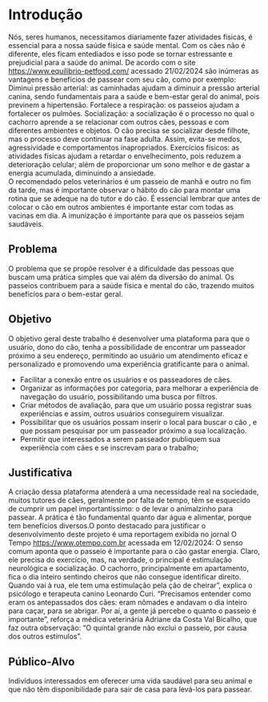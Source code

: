 # Introdução

Nós, seres humanos, necessitamos diariamente fazer atividades físicas, é essencial para a nossa saúde física e saúde mental. Com os cães não é diferente, eles ficam entediados e isso pode se tornar estressante e prejudicial para a saúde do animal.
De acordo com o site https://www.equilibrio-petfood.com/ acessado 21/02/2024 são inúmeras as vantagens e benefícios de passear com seu cão, como por exemplo:
 Diminui pressão arterial: as caminhadas ajudam a diminuir a pressão arterial canina, sendo fundamentais para a saúde e bem-estar geral do animal, pois previnem a hipertensão.
Fortalece a respiração: os passeios ajudam a fortalecer os pulmões.
Socialização: a socialização é o processo no qual o cachorro aprende a se relacionar com outros cães, pessoas e com diferentes ambientes e objetos. O cão precisa se socializar desde filhote, mas o processo deve continuar na fase adulta. Assim, evita-se medos, agressividade e comportamentos inapropriados.
Exercícios físicos: as atividades físicas ajudam a retardar o envelhecimento, pois reduzem a deterioração celular; além de proporcionar um sono melhor e de gastar a energia acumulada, diminuindo a ansiedade.  
O recomendado pelos veterinários é um passeio de manhã e outro no fim da tarde, mas é importante observar o hábito do cão para montar uma rotina que se adeque na do tutor e do cão.
É essencial lembrar que antes de colocar o cão em outros ambientes é importante estar com todas as vacinas em dia. A imunização é importante para que os passeios sejam saudáveis.

## Problema
O problema que se propõe resolver é a dificuldade das pessoas que buscam uma prática simples que vai além da diversão do animal. Os passeios contribuem para a saúde física e mental do cão, trazendo muitos benefícios para o bem-estar geral.


## Objetivo
O objetivo geral deste trabalho é desenvolver uma plataforma para que o usuário, dono do cão, tenha a possibilidade de encontrar um passeador próximo a seu endereço, permitindo ao usuário um atendimento eficaz e personalizado e promovendo uma experiência  gratificante para o animal.
-	Facilitar a conexão entre os usuários e os passeadores de cães.
-	Organizar as informações por categoria, para melhorar a experiência de navegação do usuário, possibilitando uma busca por filtros.
-	Criar métodos de avaliação, para que um usuário possa registrar suas experiências e assim, outros usuários conseguirem visualizar.
-	Possibilitar que os usuários possam inserir o local para buscar o cão , e  que possam pesquisar por um passeador próximo a sua localização.
-	Permitir que interessados a serem passeador publiquem sua experiência com cães e se inscrevam para o trabalho;

## Justificativa
A criação dessa plataforma atenderá a uma necessidade real na sociedade, muitos tutores de cães, geralmente por falta de tempo, têm se esquecido de cumprir um papel importantíssimo: o de levar o animalzinho para passear. A prática é tão fundamental quanto dar água e alimentar, porque tem benefícios diversos.O ponto destacado para justificar o desenvolvimento deste projeto é uma reportagem exibida no jornal O Tempo https://www.otempo.com.br acessada em 12/02/2024:
O senso comum aponta que o passeio é importante para o cão gastar energia. Claro, ele precisa do exercício, mas, na verdade, o principal é estimulação neurológica e socialização. O cachorro, principalmente em apartamento, fica o dia inteiro sentindo cheiros que não consegue identificar direito. Quando vai à rua, ele tem uma estimulação pela ção de cheirar”, explica o psicólogo e terapeuta canino Leonardo Curi. “Precisamos entender como eram os antepassados dos cães: eram nômades e andavam o dia inteiro para caçar, para se abrigar. Por aí, a gente já percebe o quanto o passeio é importante”, reforça a médica veterinária Adriane da Costa Val Bicalho, que faz outra observação: “O quintal grande não exclui o passeio, por causa dos outros estímulos”.


## Público-Alvo

Indivíduos interessados em oferecer uma vida saudável para seu animal e que não têm disponibilidade para sair de casa para levá-los para passear.


